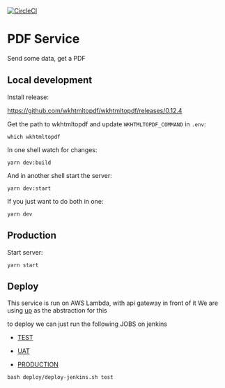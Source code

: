 [![CircleCI](https://circleci.com/gh/brandsExclusive/svc-pdf.svg?style=svg)](https://circleci.com/gh/brandsExclusive/svc-pdf)


# PDF Service

Send some data, get a PDF

## Local development

Install release:

https://github.com/wkhtmltopdf/wkhtmltopdf/releases/0.12.4

Get the path to wkhtmltopdf and update `WKHTMLTOPDF_COMMAND` in `.env`:

```
which wkhtmltopdf
```

In one shell watch for changes:

```
yarn dev:build
```

And in another shell start the server:

```
yarn dev:start
```

If you just want to do both in one:

```
yarn dev
```

## Production

Start server:

```
yarn start
```

## Deploy

This service is run on AWS Lambda, with api gateway in front of it
We are using [up](https://up.docs.apex.sh/#introduction) as the abstraction for this

to deploy we can just run the following JOBS on jenkins

* [TEST](https://jenkins.luxgroup.com/job/release-test-pdf-svc/)

* [UAT](https://jenkins.luxgroup.com/job/release-uat-pdf-svc/)

* [PRODUCTION](https://jenkins.luxgroup.com/job/release-prod-pdf-svc/)

```
bash deploy/deploy-jenkins.sh test
```
